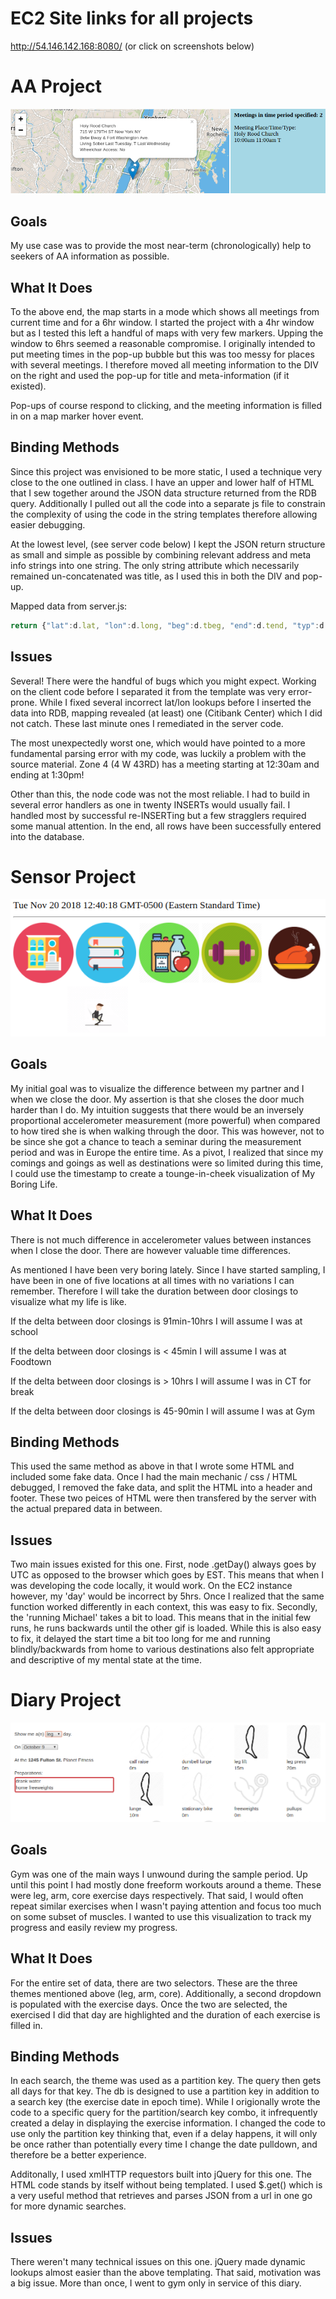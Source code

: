 # EC2 Site links for all projects
http://54.146.142.168:8080/ (or click on screenshots below)

# AA Project

[![AA Project](img/aa.png)](http://54.146.142.168:8080/aa)

## Goals

My use case was to provide the most near-term (chronologically) help to seekers of AA information as possible.  

## What It Does

To the above end, the map starts in a mode which shows all meetings from current time and for a 6hr window.  I started the project with a 4hr window but as I tested this left a handful of maps with very few markers.  Upping the window to 6hrs seemed a reasonable compromise.  I originally intended to put meeting times in the pop-up bubble but this was too messy for places with several meetings.  I therefore moved all meeting information to the DIV on the right and used the pop-up for title and meta-information (if it existed).

Pop-ups of course respond to clicking, and the meeting information is filled in on a map marker hover event.

## Binding Methods

Since this project was envisioned to be more static, I used a technique very close to the one outlined in class. I have an upper and lower half of HTML that I sew together around the JSON data structure returned from the RDB query.  Additionally I pulled out all the code into a separate js file to constrain the complexity of using the code in the string templates therefore allowing easier debugging.  

At the lowest level, (see server code below) I kept the JSON return structure as small and simple as possible by combining relevant address and meta info strings into one string.  The only string attribute which necessarily remained un-concatenated was title, as I used this in both the DIV and pop-up.



Mapped data from server.js:

```javascript
return {"lat":d.lat, "lon":d.long, "beg":d.tbeg, "end":d.tend, "typ":d.ttype, "title":d.title, "meetings": "<br>" + d.address + "<br>" + d.meta + "<br>" + d.details + "<br>Wheelchair Access: " + wchair};
```


## Issues

Several!  There were the handful of bugs which you might expect.  Working on the client code before I separated it from the template was very error-prone.  While I fixed several incorrect lat/lon lookups before I inserted the data into RDB, mapping revealed (at least) one (Citibank Center) which I did not catch.  These last minute ones I remediated in the server code.

The most unexpectedly worst one, which would have pointed to a more fundamental parsing error with my code, was luckily a problem with the source material.  Zone 4 (4 W 43RD) has a meeting starting at 12:30am and ending at 1:30pm!   

Other than this, the node code was not the most reliable.  I had to build in several error handlers as one in twenty INSERTs would usually fail.  I handled most by successful re-INSERTing but a few stragglers required some manual attention.  In the end, all rows have been successfully entered into the database.


# Sensor Project

[![Sensor Project](img/sensor.png)](http://54.146.142.168:8080/se)

## Goals

My initial goal was to visualize the difference between my partner and I when we close the door.  My assertion is that she closes the door much harder than I do.  My intuition suggests that there would be an inversely proportional accelerometer measurement (more powerful) when compared to how tired she is when walking through the door.  This was however, not to be since she got a chance to teach a seminar during the measurement period and was in Europe the entire time.  As a pivot, I realized that since my comings and goings as well as destinations were so limited during this time, I could use the timestamp to create a tounge-in-cheek visualization of My Boring Life.

## What It Does

There is not much difference in accelerometer values between instances when I close the door. There are however valuable time differences.

As mentioned I have been very boring lately. Since I have started sampling, I have been in one of five locations at all times with no variations I can remember. Therefore I will take the duration between door closings to visualize what my life is like.

If the delta between door closings is 91min-10hrs I will assume I was at school

If the delta between door closings is < 45min I will assume I was at Foodtown

If the delta between door closings is > 10hrs I will assume I was in CT for break

If the delta between door closings is 45-90min I will assume I was at Gym


## Binding Methods

This used the same method as above in that I wrote some HTML and included some fake data.  Once I had the main mechanic / css / HTML debugged, I removed the fake data, and split the HTML into a header and footer.  These two peices of HTML were then transfered by the server with the actual prepared data in between.  


## Issues
Two main issues existed for this one.  First, node .getDay() always goes by UTC as opposed to the browser which goes by EST.  This means that when I was developing the code locally, it would work.  On the EC2 instance however, my 'day' would be incorrect by 5hrs.   Once I realized that the same function worked differently in each context, this was easy to fix.  Secondly, the 'running Michael' takes a bit to load.  This means that in the initial few runs, he runs backwards until the other gif is loaded.  While this is also easy to fix, it delayed the start time a bit too long for me and running blindly/backwards from home to various destinations also felt appropriate and descriptive of my mental state at the time. 

# Diary Project

[![Diary Project](img/diary.png)](http://54.146.142.168:8080/di.html)

## Goals

Gym was one of the main ways I unwound during the sample period.  Up until this point I had mostly done freeform workouts around a theme.  These were leg, arm, core exercise days respectively.  That said, I would often repeat similar exercises when I wasn't paying attention and focus too much on some subset of muscles.  I wanted to use this visualization to track my progress and easily review my progress.

## What It Does

For the entire set of data, there are two selectors.  These are the three themes mentioned above (leg, arm, core).  Additionally, a second dropdown is populated with the exercise days.  Once the two are selected, the exercised I did that day are highlighted and the duration of each exercise is filled in.

## Binding Methods

In each search, the theme was used as a partition key.  The query then gets all days for that key.  The db is designed to use a partition key in addition to a search key (the exercise date in epoch time).  While I origionally wrote the code to a specific query for the partition/search key combo, it infrequently created a delay in displaying the exercise information.  I changed the code to use only the partition key thinking that, even if a delay happens, it will only be once rather than potentially every time I change the date pulldown, and therefore be a better experience.

Additonally, I used xmlHTTP requestors built into jQuery for this one.  The HTML code stands by itself without being templated.  I used $.get() which is a very useful method that retrieves and parses JSON from a url in one go for more dynamic searches.  

## Issues

There weren't many technical issues on this one.  jQuery made dynamic lookups almost easier than the above templating.  That said, motivation was a big issue.  More than once, I went to gym only in service of this diary.

